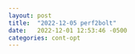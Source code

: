 ```yaml
---
layout: post
title:  "2022-12-05 perf2bolt"
date:   2022-12-01 12:53:46 -0500
categories: cont-opt
---
```


